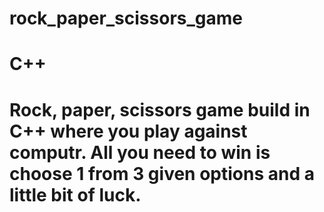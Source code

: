 # rock_paper_scissors_game
# C++
# Rock, paper, scissors game build in C++ where you play against computr. All you need to win is choose 1 from 3 given options and a little bit of luck.
